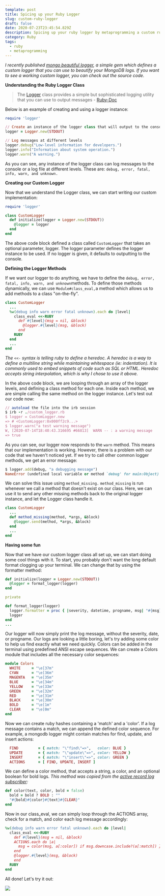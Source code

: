 ```yaml
---
template: post
title: Spicing up your Ruby Logger
slug: custom-ruby-logger
draft: false
date: 2020-07-23T23:45:54.829Z
description: Spicing up your ruby logger by metaprogramming a custom ruby logger class
category: Ruby
tags:
  - ruby
  - metaprogramming
---
```

*I recently published [mongo beautiful logger](https://github.com/ibraheemdev/mongo_beautiful_logger), a simple gem which defines a custom logger that you can use to beautify your MongoDB logs. If you want to see a working custom logger, you can check out the source code.*

**Understanding the Ruby Logger Class**

> The [Logger](https://ruby-doc.org/stdlib-2.4.0/libdoc/logger/rdoc/Logger.html) class provides a simple but sophisticated logging utility that you can use to output messages - [Ruby-Doc](https://ruby-doc.org/stdlib-2.4.0/libdoc/logger/rdoc/Logger.html)

Below is an example of creating and using a logger instance:

```ruby
require 'logger'

// Create an instance of the logger class that will output to the console
logger = Logger.new(STDOUT)

// Log messages at different levels
logger.debug("Low-level information for developers.")
logger.info("Information about system operation.")
logger.warn("A warning.")
```

As you can see, any instance of the logger class can log messages to the console or a log file at different levels. These are: `debug, error, fatal, info, warn, and unknown.`

**Creating our Custom Logger**

Now that we understand the Logger class, we can start writing our custom implementation:

```ruby
require 'logger'

class CustomLogger
  def initialize(logger = Logger.new(STDOUT))
    @logger = logger
  end
end
```

The above code block defined a class called `CustomLogger` that takes an optional parameter, logger. The logger parameter defines the logger instance to be used. If no logger is given, it defaults to outputting to the console.

**Defining the Logger Methods**

If we want our logger to do anything, we have to define the `debug, error, fatal, info, warn, and unknown`methods. To define those methods dynamically, we can use `Module#class_eval,`a method which allows us to add methods to a class "on-the-fly".

```ruby
class CustomLogger
  ...
  %w(debug info warn error fatal unknown).each do |level|
    class_eval <<-RUBY
      def #{level}(msg = nil, &block)
        @logger.#{level}(msg, &block)
      end
    RUBY
  end
  ...
end
```

*The `<<-` syntax is telling ruby to define a heredoc. A heredoc is a way to define a multiline string while maintaining whitespace (ie: indentation). It is commonly used to embed snippets of code such as SQL or HTML. Heredoc accepts string interpolation, which is why I chose to use it above.*

In the above code block, we are looping through an array of the logger levels, and defining a class method for each one. Inside each method, we are simple calling the same method on the logger instance. Let's test out our code now:

```ruby
// autoload the file into the irb session
$ irb -r ./custom_logger.rb
$ logger = CustomLogger.new
=> # <CustomLogger:0x000ff2c9...>
$ logger.warn("a test warning message")
W, [2020-07-14T18:40:43.316695 #66813]  WARN -- : a warning message
=> true
```

As you can see, our logger now responds to the `warn` method. This means that our implementation is working. However, there is a problem with our code that we haven't noticed yet. If we try to call other common logger methods, we get an error message:

```ruby
$ logger.add(debug, "a debugging message")
NameError (undefined local variable or method `debug' for main:Object)
```

We can solve this issue using `method_missing.` `method_missing` is run whenever we call a method that doesn't exist on our class. Here, we can use it to send any other missing methods back to the original logger instance, and let the Logger class handle it.

```ruby
class CustomLogger
  ...
  def method_missing(method, *args, &block)
    @logger.send(method, *args, &block)
  end
  ...
end
```

**Having some fun**

Now that we have our custom logger class all set up, we can start doing some cool things with it. To start, you probably don't want the long default format clogging up your terminal. We can change that by using the formatter method:

```ruby
def initialize(logger = Logger.new(STDOUT))
  @logger = format_logger(logger)
end

private

def format_logger(logger)
  logger.formatter = proc { |severity, datetime, progname, msg| "#{msg}" }
  logger
end
...
```

Our logger will now simply print the log message, without the severity, date, or progname. Our logs are looking a little boring, let's try adding some color to help us find exactly what we need quickly. Colors can be added in the terminal using predefined ANSI escape sequences. We can create a Colors module that includes all the necessary color sequences:

```ruby
module Colors
  WHITE     = "\e[37m"
  CYAN      = "\e[36m"
  MAGENTA   = "\e[35m"
  BLUE      = "\e[34m"
  YELLOW    = "\e[33m"
  GREEN     = "\e[32m"
  RED       = "\e[31m"
  BLACK     = "\e[30m"
  BOLD      = "\e[1m"
  CLEAR     = "\e[0m"
end
```

Now we can create ruby hashes containing a 'match' and a 'color'. If a log message contains a match, we can append the defined color sequence. For example, a mongodb logger might contain matches for find, update, and insert actions:

```ruby
  FIND         = { match: "\"find\"=>",   color: BLUE }
  UPDATE       = { match: "\"update\"=>", color: YELLOW }
  INSERT       = { match: "\"insert\"=>", color: GREEN }
  ACTIONS      = [ FIND, UPDATE, INSERT ]
```

We can define a color method, that accepts a string, a color, and an optional boolean for bold logs. *This method was copied from the [active record log subscriber](https://github.com/rails/rails/blob/master/activesupport/lib/active_support/log_subscriber.rb#L130):*

```ruby
def color(text, color, bold = false)
  bold = bold ? BOLD : ""
  "#{bold}#{color}#{text}#{CLEAR}"
end
```

Now in our class_eval, we can simply loop through the ACTIONS array, check for a match, and color each log message accordingly:

```ruby
%w(debug info warn error fatal unknown).each do |level|
  class_eval <<-RUBY
    def #{level}(msg = nil, &block)
    ACTIONS.each do |a| 
      msg = color(msg, a[:color]) if msg.downcase.include?(a[:match]) }
    end
    @logger.#{level}(msg, &block)
    end
  RUBY
end
```

All done! Let's try it out:

![](/media/beautiful_logs.gif)